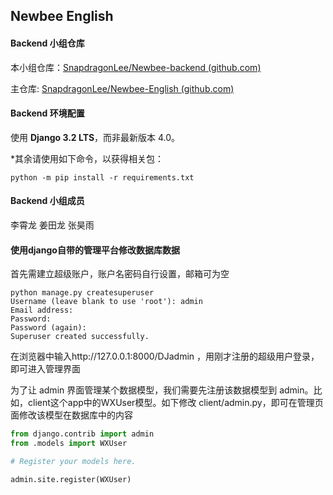 ##  Newbee English



#### Backend 小组仓库

本小组仓库：[SnapdragonLee/Newbee-backend (github.com)](https://github.com/SnapdragonLee/Newbee-backend)

主仓库: [SnapdragonLee/Newbee-English (github.com)](https://github.com/SnapdragonLee/Newbee-English)



#### Backend 环境配置

使用 **Django 3.2 LTS**，而非最新版本 4.0。



*其余请使用如下命令，以获得相关包：

`python -m pip install -r requirements.txt` 



#### Backend 小组成员

李霄龙 姜田龙 张昊雨



#### 使用django自带的管理平台修改数据库数据

首先需建立超级账户，账户名密码自行设置，邮箱可为空

```
python manage.py createsuperuser
Username (leave blank to use 'root'): admin
Email address: 
Password:
Password (again):
Superuser created successfully.
```



在浏览器中输入http://127.0.0.1:8000/DJadmin ，用刚才注册的超级用户登录，即可进入管理界面



为了让 admin 界面管理某个数据模型，我们需要先注册该数据模型到 admin。比如，client这个app中的WXUser模型。如下修改 client/admin.py，即可在管理页面修改该模型在数据库中的内容

```python
from django.contrib import admin
from .models import WXUser

# Register your models here.

admin.site.register(WXUser)
```



